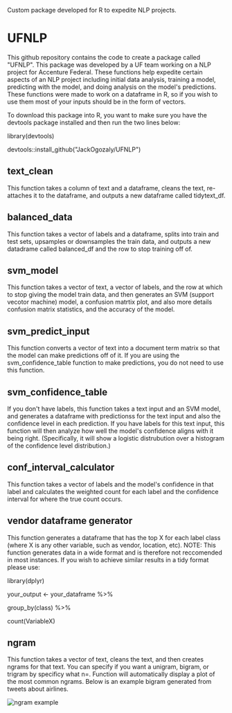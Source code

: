 Custom package developed for R to expedite NLP projects. 

# UFNLP

This github repository contains the code to create a package called "UFNLP". This package was developed by a UF team working on a NLP project for Accenture Federal.
These functions help expedite certain aspects of an NLP project including initial data analysis, training a model, predicting with the model, and doing analysis on the model's predictions. These functions were made to work on a dataframe in R, so if you wish to use them most of your inputs should be in the form of vectors. 

To download this package into R, you want to make sure you have the devtools package installed and then run the two lines below: 

library(devtools)

devtools::install_github("JackOgozaly/UFNLP")

## text_clean 

This function takes a column of text and a dataframe, cleans the text, re-attaches it to the dataframe, and outputs a new dataframe called tidytext_df. 

## balanced_data 

This function takes a vector of labels and a dataframe, splits into train and test sets, upsamples or downsamples the train data, and outputs a new datadrame called balanced_df and the row to stop training off of. 

## svm_model 
This function takes a vector of text, a vector of labels, and the row at which to stop giving the model train data, and then generates an SVM (support vecotor machine) model, a confusion matrtix plot, and also more details confusion matrix statistics, and the accuracy of the model. 

## svm_predict_input
This function converts a vector of text into a document term matrix so that the model can make predictions off of it. If you are using the svm_confidence_table function to make predictions, you do not need to use this function. 

## svm_confidence_table 
If you don't have labels, this function takes a text input and an SVM model, and generates a dataframe with predictionss for the text input and also the confidence level in each prediction. If you have labels for this text input, this function will then analyze how well the model's confidence aligns with it being right. (Specifically, it will show a logistic distrubution over a histogram of the confidence level distribution.) 

## conf_interval_calculator
This function takes a vector of labels and the model's confidence in that label and calculates the weighted count for each label and the confidence interval for where the true count occurs. 

## vendor dataframe generator 
This function generates a dataframe that has the top X for each label class (where X is any other variable, such as vendor, location, etc). NOTE: This function generates data in a wide format and is therefore not reccomended in most instances. If you wish to achieve similar results in a tidy format please use: 

library(dplyr)

your_output <- your_dataframe %>%

  group_by(class) %>%
  
  count(VariableX)
  
## ngram 

This function takes a vector of text, cleans the text, and then creates ngrams for that text. You can specify if you want a unigram, bigram, or trigram by specificy what n=. Function will automatically display a plot of the most common ngrams. Below is an example bigram generated from tweets about airlines. 

![ngram example](https://user-images.githubusercontent.com/72467438/114043491-5410e400-9854-11eb-88f3-eab3dda3b4f7.jpg)
  
